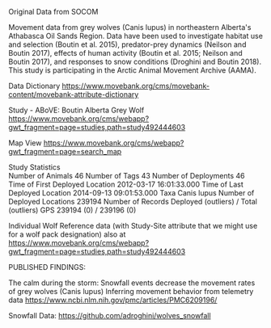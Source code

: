 Original Data from SOCOM

Movement data from grey wolves (Canis lupus) in northeastern Alberta's Athabasca Oil Sands Region. Data have been used to investigate habitat use and selection (Boutin et al. 2015), predator-prey dynamics (Neilson and Boutin 2017), effects of human activity (Boutin et al. 2015; Neilson and Boutin 2017), and responses to snow conditions (Droghini and Boutin 2018). This study is participating in the Arctic Animal Movement Archive (AAMA).

Data Dictionary
https://www.movebank.org/cms/movebank-content/movebank-attribute-dictionary

Study - ABoVE: Boutin Alberta Grey Wolf
https://www.movebank.org/cms/webapp?gwt_fragment=page=studies,path=study492444603 

Map View
https://www.movebank.org/cms/webapp?gwt_fragment=page=search_map 

Study Statistics	
Number of Animals	46
Number of Tags	43
Number of Deployments	46
Time of First Deployed Location	2012-03-17 16:01:33.000
Time of Last Deployed Location	2014-09-13 09:01:53.000
Taxa	Canis lupus
Number of Deployed Locations	239194
Number of Records	Deployed (outliers) / Total (outliers)
GPS	239194 (0) / 239196 (0)

Individual Wolf Reference data (with Study-Site attribute that we might use for a wolf pack designation) also at https://www.movebank.org/cms/webapp?gwt_fragment=page=studies,path=study492444603

PUBLISHED FINDINGS:

The calm during the storm: Snowfall events decrease the movement rates of grey wolves (Canis lupus)
Inferring movement behavior from telemetry data
https://www.ncbi.nlm.nih.gov/pmc/articles/PMC6209196/ 

Snowfall Data: 
https://github.com/adroghini/wolves_snowfall
